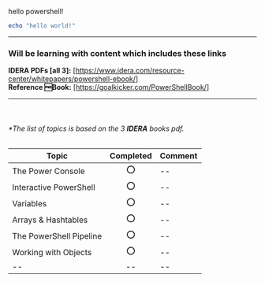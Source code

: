 hello powershell!

```powershell
echo "hello world!"
```

---

### Will be learning with content which includes these links

**IDERA PDFs [all 3]:** [<https://www.idera.com/resource-center/whitepapers/powershell-ebook/>]  
**Reference 🆓Book:** [<https://goalkicker.com/PowerShellBook/>]  


---

<br/>

###### *The list of topics is based on the 3 **IDERA** books pdf.

|Topic | Completed | Comment|
|---|:---:|---|
|The Power Console|⭕ |--|
|Interactive PowerShell|⭕ |--|
|Variables|⭕ |--|
|Arrays & Hashtables|⭕ |--|
|The PowerShell Pipeline|⭕ |--|
|Working with Objects|⭕ |--|
|--|--|--|

<!-- ||⭕ |--| -->